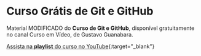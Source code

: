 # Curso Grátis de Git e GitHub
Material MODIFICADO do **Curso de Git e GitHub**, disponível gratuitamente no canal Curso em Vídeo, de Gustavo Guanabara.

[Assista na **playlist** do curso no YouTube](https://www.youtube.com/playlist?list=PLHz_AreHm4dm7ZULPAmadvNhH6vk9oNZA){:target="_blank"}

